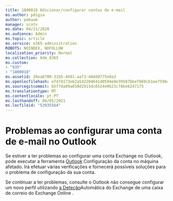 ```yaml
---
title: 1800018 Adicionar/configurar contas de e-mail
ms.author: pdigia
author: pebaum
manager: scotv
ms.date: 04/21/2020
ms.audience: Admin
ms.topic: article
ms.service: o365-administration
ROBOTS: NOINDEX, NOFOLLOW
localization_priority: Normal
ms.collection: Adm_O365
ms.custom:
- "935"
- "1800018"
ms.assetid: 20ea6700-31b5-4491-aaf3-40ddd775e8a3
ms.openlocfilehash: efd74173e62a5d2204641d0594e0e39587bbef869cb1ee7590a3db824a705bd2
ms.sourcegitcommit: b5f7da89a650d2915dc652449623c78be6247175
ms.translationtype: MT
ms.contentlocale: pt-PT
ms.lasthandoff: 08/05/2021
ms.locfileid: "53935564"
---
```

# <a name="problems-setting-up-an-email-account-in-outlook"></a>Problemas ao configurar uma conta de e-mail no Outlook

Se estiver a ter problemas ao configurar uma conta Exchange no Outlook, pode executar a ferramenta [Outlook](https://aka.ms/SaRA-OutlookSetupProfile) Configuração da conta no máquina afetado. Irá efetuar várias verificações e fornecerá possíveis soluções para o problema de configuração da sua conta.
  
Se continuar a ter problemas, consulte o Outlook não consegue configurar um novo perfil utilizando [a Deteção](https://docs.microsoft.com/exchange/troubleshoot/outlook-profiles/cannot-set-up-profile-autodiscover)Automática do Exchange de uma caixa de correio do Exchange Online .
  